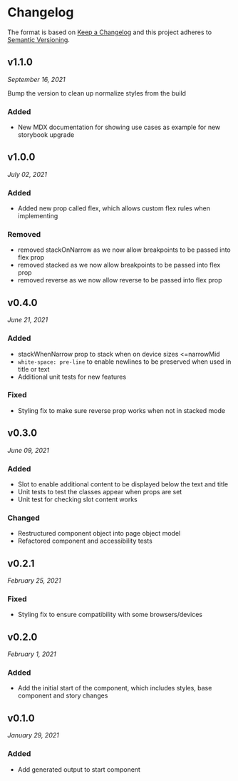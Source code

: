 # Changelog

The format is based on [Keep a Changelog](http://keepachangelog.com/en/1.0.0/)
and this project adheres to [Semantic Versioning](http://semver.org/spec/v2.0.0.html).


v1.1.0
------------------------------
*September 16, 2021*

Bump the version to clean up normalize styles from the build

### Added
- New MDX documentation for showing use cases as example for new storybook upgrade


v1.0.0
------------------------------
*July 02, 2021*

### Added
- Added new prop called flex, which allows custom flex rules when implementing

### Removed
- removed stackOnNarrow as we now allow breakpoints to be passed into flex prop
- removed stacked as we now allow breakpoints to be passed into flex prop
- removed reverse as we now allow reverse to be passed into flex prop


v0.4.0
------------------------------
*June 21, 2021*

### Added
- stackWhenNarrow prop to stack when on device sizes <=narrowMid
- `white-space: pre-line` to enable newlines to be preserved when used in title or text
- Additional unit tests for new features

### Fixed
- Styling fix to make sure reverse prop works when not in stacked mode


v0.3.0
------------------------------
*June 09, 2021*

### Added
- Slot to enable additional content to be displayed below the text and title
- Unit tests to test the classes appear when props are set
- Unit test for checking slot content works

### Changed
- Restructured component object into page object model
- Refactored component and accessibility tests


v0.2.1
------------------------------
*February 25, 2021*

### Fixed
- Styling fix to ensure compatibility with some browsers/devices


v0.2.0
------------------------------
*February 1, 2021*

### Added
- Add the initial start of the component, which includes styles, base component and story changes


v0.1.0
------------------------------
*January 29, 2021*

### Added
- Add generated output to start component
